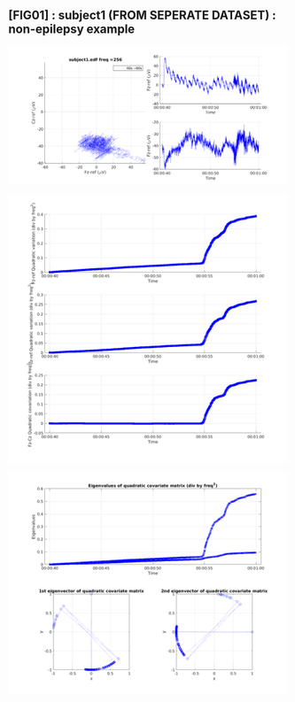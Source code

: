 ## [FIG01] : subject1 (FROM SEPERATE DATASET) : non-epilepsy example

![](../../output/phase/subject1_40.png)

![](../../output/quadvar/subject1_40.png)

![](../../output/quadvareigval/subject1_40.png)

